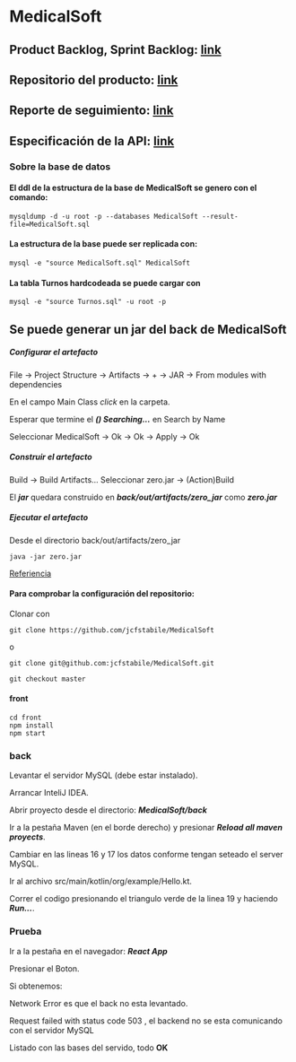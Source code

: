 # MedicalSoft

## Product Backlog, Sprint Backlog: [link](https://trello.com/b/4xbNYNMN/medicalsoft)

## Repositorio del producto: [link](https://github.com/jcfstabile/MedicalSoft)

## Reporte de seguimiento: [link](https://docs.google.com/document/d/1i-_3sovV7Rmn_SwQJ19DVCtSBIEqLHWkhMZj2OwJzPw/edit)

## Especificación de la API: [link](https://docs.google.com/document/d/1glaYFCfceoM3HE6bfgwl7qtiwr7uXV32EJqgvb2f75g/edit)



### Sobre la base de datos

#### El ddl de la estructura de la base de MedicalSoft se genero con el comando:

```
mysqldump -d -u root -p --databases MedicalSoft --result-file=MedicalSoft.sql
```

#### La estructura de la base puede ser replicada con:

```
mysql -e "source MedicalSoft.sql" MedicalSoft
```

#### La tabla Turnos hardcodeada se puede cargar con

```
mysql -e "source Turnos.sql" -u root -p
```


## Se puede generar un jar del back de MedicalSoft



##### Configurar el artefacto

File -> Project Structure -> Artifacts -> + -> JAR -> From modules with dependencies

En el campo Main Class _click_ en la carpeta.

Esperar que termine el ***() Searching...*** en Search by Name

Seleccionar MedicalSoft -> Ok -> Ok -> Apply -> Ok

##### Construir el artefacto

Build -> Build Artifacts...
Seleccionar zero.jar -> (Action)Build

El ***jar*** quedara construido en ***back/out/artifacts/zero_jar*** como ***zero.jar***

##### Ejecutar el artefacto

Desde el directorio back/out/artifacts/zero_jar

```
java -jar zero.jar
```


[Referiencia](https://www.jetbrains.com/help/idea/compiling-applications.html#package_into_jar)

#### Para comprobar la configuración del repositorio:

Clonar con

```
git clone https://github.com/jcfstabile/MedicalSoft
```
o
```
git clone git@github.com:jcfstabile/MedicalSoft.git
```

```
git checkout master
```

#### front

```
cd front
npm install
npm start
```

### back

Levantar el servidor MySQL (debe estar instalado).

Arrancar InteliJ IDEA.

Abrir proyecto desde el directorio: _**MedicalSoft/back**_

Ir a la pestaña Maven (en el borde derecho) y presionar _**Reload all maven proyects**_.

Cambiar en las lineas 16 y 17 los datos conforme tengan seteado el server MySQL.

Ir al archivo src/main/kotlin/org/example/Hello.kt.

Correr el codigo presionando el triangulo verde de la linea 19 y haciendo _**Run...**_.

### Prueba

Ir a la pestaña en el navegador: _**React App**_

Presionar el Boton.

Si obtenemos:

Network Error es que el back no esta levantado.

Request failed with status code 503 , el backend no se esta comunicando con el servidor MySQL

Listado con las bases del servido, todo **OK**

